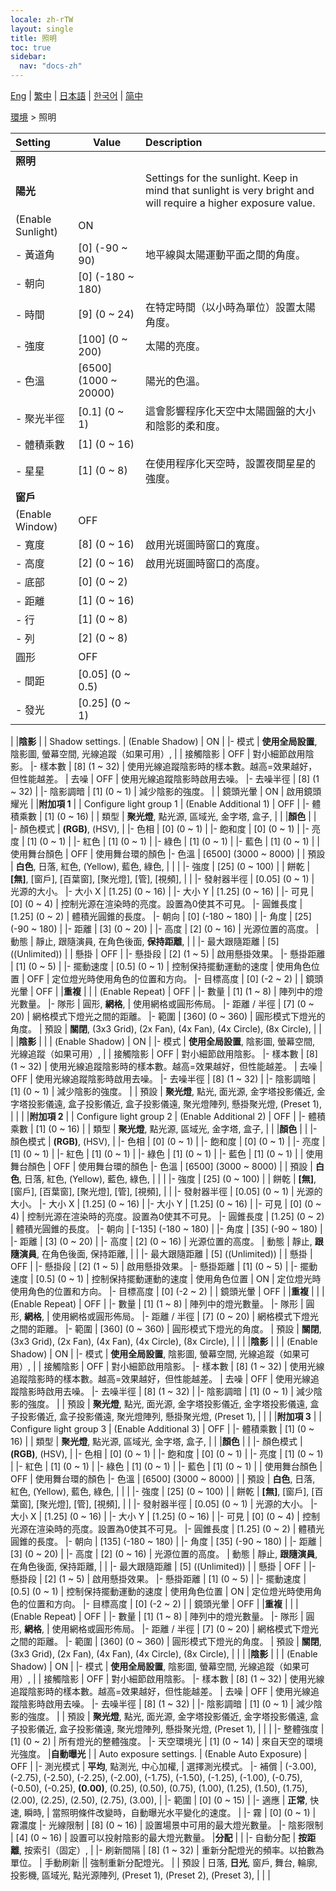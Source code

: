 ```yaml
---
locale: zh-rTW
layout: single
title: 照明
toc: true
sidebar:
  nav: "docs-zh"
---
```

[Eng](/dancexr/menu/2025.4/scene/lighting) | [繁中](/tw/dancexr/menu/2025.4/scene/lighting) | [日本語](/jp/dancexr/menu/2025.4/scene/lighting) | [한국어](/kr/dancexr/menu/2025.4/scene/lighting) | [简中](/zh/dancexr/menu/2025.4/scene/lighting)

[環境](../menu#環境) > 照明



| Setting | Value | Description |
| :--- | --- | :--- |
|**照明** | | 
|**陽光** | | Settings for the sunlight. Keep in mind that sunlight is very bright and will require a higher exposure value.
| (Enable Sunlight) | ON | 
|- 黃道角 | [0] (-90 ~ 90) | 地平線與太陽運動平面之間的角度。
|- 朝向 | [0] (-180 ~ 180) | 
|- 時間 | [9] (0 ~ 24) | 在特定時間（以小時為單位）設置太陽角度。
|- 強度 | [100] (0 ~ 200) | 太陽的亮度。
|- 色溫 | [6500] (1000 ~ 20000) | 陽光的色溫。
|- 聚光半徑 | [0.1] (0 ~ 1) | 這會影響程序化天空中太陽圓盤的大小和陰影的柔和度。
|- 體積乘數 | [1] (0 ~ 16) | 
|- 星星 | [1] (0 ~ 8) | 在使用程序化天空時，設置夜間星星的強度。
|**窗戶** | | 
| (Enable Window) | OFF | 
|- 寬度 | [8] (0 ~ 16) | 啟用光斑圖時窗口的寬度。
|- 高度 | [2] (0 ~ 16) | 啟用光斑圖時窗口的高度。
|- 底部 | [0] (0 ~ 2) | 
|- 距離 | [1] (0 ~ 16) | 
|- 行 | [1] (0 ~ 8) | 
|- 列 | [2] (0 ~ 8) | 
| 圓形 | OFF | 
|- 間距 | [0.05] (0 ~ 0.5) | 
|- 發光 | [0.25] (0 ~ 1) | 
|
|**陰影** | | Shadow settings.
| (Enable Shadow) | ON | 
|- 模式 | **使用全局設置**, 陰影圖, 螢幕空間, 光線追蹤（如果可用）,  | 
| 接觸陰影 | OFF | 對小細節啟用陰影。
|- 樣本數 | [8] (1 ~ 32) | 使用光線追蹤陰影時的樣本數。越高=效果越好，但性能越差。
| 去噪 | OFF | 使用光線追蹤陰影時啟用去噪。
|- 去噪半徑 | [8] (1 ~ 32) | 
|- 陰影調暗 | [1] (0 ~ 1) | 減少陰影的強度。
|
| 鏡頭光暈 | ON | 啟用鏡頭耀光
|
|**附加項 1** | | Configure light group 1
| (Enable Additional 1) | OFF | 
|- 體積乘數 | [1] (0 ~ 16) | 
| 類型 | **聚光燈**, 點光源, 區域光, 金字塔, 盒子,  |  |
|**顏色** | | 
|- 顏色模式 | **(RGB)**, (HSV),  | 
|- 色相 | [0] (0 ~ 1) | 
|- 飽和度 | [0] (0 ~ 1) | 
|- 亮度 | [1] (0 ~ 1) | 
|- 紅色 | [1] (0 ~ 1) | 
|- 綠色 | [1] (0 ~ 1) | 
|- 藍色 | [1] (0 ~ 1) | 
| 使用舞台顏色 | OFF | 使用舞台環的顏色
|- 色溫 | [6500] (3000 ~ 8000) | 
| 預設 | **白色**, 日落, 紅色, (Yellow), 藍色, 綠色,  |  |
|
|- 強度 | [25] (0 ~ 100) | 
| 餅乾 | **[無]**, [窗戶], [百葉窗], [聚光燈], [管], [視頻],  |  |
|- 發射器半徑 | [0.05] (0 ~ 1) | 光源的大小。
|- 大小 X | [1.25] (0 ~ 16) | 
|- 大小 Y | [1.25] (0 ~ 16) | 
|- 可見 | [0] (0 ~ 4) | 控制光源在渲染時的亮度。設置為0使其不可見。
|- 圓錐長度 | [1.25] (0 ~ 2) | 體積光圓錐的長度。
|- 朝向 | [0] (-180 ~ 180) | 
|- 角度 | [25] (-90 ~ 180) | 
|- 距離 | [3] (0 ~ 20) | 
|- 高度 | [2] (0 ~ 16) | 光源位置的高度。
| 動態 | 靜止, 跟隨演員, 在角色後面, **保持距離**,  |  |
|- 最大跟隨距離 | [5] ((Unlimited)) | 
| 懸掛 | OFF | 
|- 懸掛段 | [2] (1 ~ 5) | 啟用懸掛效果。
|- 懸掛距離 | [1] (0 ~ 5) | 
|- 擺動速度 | [0.5] (0 ~ 1) | 控制保持擺動運動的速度
| 使用角色位置 | OFF | 定位燈光時使用角色的位置和方向。
|- 目標高度 | [0] (-2 ~ 2) | 
| 鏡頭光暈 | OFF | 
|**重複** | | 
| (Enable Repeat) | OFF | 
|- 數量 | [1] (1 ~ 8) | 陣列中的燈光數量。
|- 隊形 | 圓形, **網格**,  | 使用網格或圓形佈局。
|- 距離 / 半徑 | [7] (0 ~ 20) | 網格模式下燈光之間的距離。
|- 範圍 | [360] (0 ~ 360) | 圓形模式下燈光的角度。
| 預設 | **關閉**, (3x3 Grid), (2x Fan), (4x Fan), (4x Circle), (8x Circle),  |  |
|
|**陰影** | | 
| (Enable Shadow) | ON | 
|- 模式 | **使用全局設置**, 陰影圖, 螢幕空間, 光線追蹤（如果可用）,  | 
| 接觸陰影 | OFF | 對小細節啟用陰影。
|- 樣本數 | [8] (1 ~ 32) | 使用光線追蹤陰影時的樣本數。越高=效果越好，但性能越差。
| 去噪 | OFF | 使用光線追蹤陰影時啟用去噪。
|- 去噪半徑 | [8] (1 ~ 32) | 
|- 陰影調暗 | [1] (0 ~ 1) | 減少陰影的強度。
|
| 預設 | **聚光燈**, 點光, 面光源, 金字塔投影儀近, 金字塔投影儀遠, 盒子投影儀近, 盒子投影儀遠, 聚光燈陣列, 懸掛聚光燈, (Preset 1),  |  |
|
|**附加項 2** | | Configure light group 2
| (Enable Additional 2) | OFF | 
|- 體積乘數 | [1] (0 ~ 16) | 
| 類型 | **聚光燈**, 點光源, 區域光, 金字塔, 盒子,  |  |
|**顏色** | | 
|- 顏色模式 | **(RGB)**, (HSV),  | 
|- 色相 | [0] (0 ~ 1) | 
|- 飽和度 | [0] (0 ~ 1) | 
|- 亮度 | [1] (0 ~ 1) | 
|- 紅色 | [1] (0 ~ 1) | 
|- 綠色 | [1] (0 ~ 1) | 
|- 藍色 | [1] (0 ~ 1) | 
| 使用舞台顏色 | OFF | 使用舞台環的顏色
|- 色溫 | [6500] (3000 ~ 8000) | 
| 預設 | **白色**, 日落, 紅色, (Yellow), 藍色, 綠色,  |  |
|
|- 強度 | [25] (0 ~ 100) | 
| 餅乾 | **[無]**, [窗戶], [百葉窗], [聚光燈], [管], [視頻],  |  |
|- 發射器半徑 | [0.05] (0 ~ 1) | 光源的大小。
|- 大小 X | [1.25] (0 ~ 16) | 
|- 大小 Y | [1.25] (0 ~ 16) | 
|- 可見 | [0] (0 ~ 4) | 控制光源在渲染時的亮度。設置為0使其不可見。
|- 圓錐長度 | [1.25] (0 ~ 2) | 體積光圓錐的長度。
|- 朝向 | [-135] (-180 ~ 180) | 
|- 角度 | [35] (-90 ~ 180) | 
|- 距離 | [3] (0 ~ 20) | 
|- 高度 | [2] (0 ~ 16) | 光源位置的高度。
| 動態 | 靜止, **跟隨演員**, 在角色後面, 保持距離,  |  |
|- 最大跟隨距離 | [5] ((Unlimited)) | 
| 懸掛 | OFF | 
|- 懸掛段 | [2] (1 ~ 5) | 啟用懸掛效果。
|- 懸掛距離 | [1] (0 ~ 5) | 
|- 擺動速度 | [0.5] (0 ~ 1) | 控制保持擺動運動的速度
| 使用角色位置 | ON | 定位燈光時使用角色的位置和方向。
|- 目標高度 | [0] (-2 ~ 2) | 
| 鏡頭光暈 | OFF | 
|**重複** | | 
| (Enable Repeat) | OFF | 
|- 數量 | [1] (1 ~ 8) | 陣列中的燈光數量。
|- 隊形 | 圓形, **網格**,  | 使用網格或圓形佈局。
|- 距離 / 半徑 | [7] (0 ~ 20) | 網格模式下燈光之間的距離。
|- 範圍 | [360] (0 ~ 360) | 圓形模式下燈光的角度。
| 預設 | **關閉**, (3x3 Grid), (2x Fan), (4x Fan), (4x Circle), (8x Circle),  |  |
|
|**陰影** | | 
| (Enable Shadow) | ON | 
|- 模式 | **使用全局設置**, 陰影圖, 螢幕空間, 光線追蹤（如果可用）,  | 
| 接觸陰影 | OFF | 對小細節啟用陰影。
|- 樣本數 | [8] (1 ~ 32) | 使用光線追蹤陰影時的樣本數。越高=效果越好，但性能越差。
| 去噪 | OFF | 使用光線追蹤陰影時啟用去噪。
|- 去噪半徑 | [8] (1 ~ 32) | 
|- 陰影調暗 | [1] (0 ~ 1) | 減少陰影的強度。
|
| 預設 | **聚光燈**, 點光, 面光源, 金字塔投影儀近, 金字塔投影儀遠, 盒子投影儀近, 盒子投影儀遠, 聚光燈陣列, 懸掛聚光燈, (Preset 1),  |  |
|
|**附加項 3** | | Configure light group 3
| (Enable Additional 3) | OFF | 
|- 體積乘數 | [1] (0 ~ 16) | 
| 類型 | **聚光燈**, 點光源, 區域光, 金字塔, 盒子,  |  |
|**顏色** | | 
|- 顏色模式 | **(RGB)**, (HSV),  | 
|- 色相 | [0] (0 ~ 1) | 
|- 飽和度 | [0] (0 ~ 1) | 
|- 亮度 | [1] (0 ~ 1) | 
|- 紅色 | [1] (0 ~ 1) | 
|- 綠色 | [1] (0 ~ 1) | 
|- 藍色 | [1] (0 ~ 1) | 
| 使用舞台顏色 | OFF | 使用舞台環的顏色
|- 色溫 | [6500] (3000 ~ 8000) | 
| 預設 | **白色**, 日落, 紅色, (Yellow), 藍色, 綠色,  |  |
|
|- 強度 | [25] (0 ~ 100) | 
| 餅乾 | **[無]**, [窗戶], [百葉窗], [聚光燈], [管], [視頻],  |  |
|- 發射器半徑 | [0.05] (0 ~ 1) | 光源的大小。
|- 大小 X | [1.25] (0 ~ 16) | 
|- 大小 Y | [1.25] (0 ~ 16) | 
|- 可見 | [0] (0 ~ 4) | 控制光源在渲染時的亮度。設置為0使其不可見。
|- 圓錐長度 | [1.25] (0 ~ 2) | 體積光圓錐的長度。
|- 朝向 | [135] (-180 ~ 180) | 
|- 角度 | [35] (-90 ~ 180) | 
|- 距離 | [3] (0 ~ 20) | 
|- 高度 | [2] (0 ~ 16) | 光源位置的高度。
| 動態 | 靜止, **跟隨演員**, 在角色後面, 保持距離,  |  |
|- 最大跟隨距離 | [5] ((Unlimited)) | 
| 懸掛 | OFF | 
|- 懸掛段 | [2] (1 ~ 5) | 啟用懸掛效果。
|- 懸掛距離 | [1] (0 ~ 5) | 
|- 擺動速度 | [0.5] (0 ~ 1) | 控制保持擺動運動的速度
| 使用角色位置 | ON | 定位燈光時使用角色的位置和方向。
|- 目標高度 | [0] (-2 ~ 2) | 
| 鏡頭光暈 | OFF | 
|**重複** | | 
| (Enable Repeat) | OFF | 
|- 數量 | [1] (1 ~ 8) | 陣列中的燈光數量。
|- 隊形 | 圓形, **網格**,  | 使用網格或圓形佈局。
|- 距離 / 半徑 | [7] (0 ~ 20) | 網格模式下燈光之間的距離。
|- 範圍 | [360] (0 ~ 360) | 圓形模式下燈光的角度。
| 預設 | **關閉**, (3x3 Grid), (2x Fan), (4x Fan), (4x Circle), (8x Circle),  |  |
|
|**陰影** | | 
| (Enable Shadow) | ON | 
|- 模式 | **使用全局設置**, 陰影圖, 螢幕空間, 光線追蹤（如果可用）,  | 
| 接觸陰影 | OFF | 對小細節啟用陰影。
|- 樣本數 | [8] (1 ~ 32) | 使用光線追蹤陰影時的樣本數。越高=效果越好，但性能越差。
| 去噪 | OFF | 使用光線追蹤陰影時啟用去噪。
|- 去噪半徑 | [8] (1 ~ 32) | 
|- 陰影調暗 | [1] (0 ~ 1) | 減少陰影的強度。
|
| 預設 | **聚光燈**, 點光, 面光源, 金字塔投影儀近, 金字塔投影儀遠, 盒子投影儀近, 盒子投影儀遠, 聚光燈陣列, 懸掛聚光燈, (Preset 1),  |  |
|
|- 整體強度 | [1] (0 ~ 2) | 所有燈光的整體強度。
|- 天空環境光 | [1] (0 ~ 14) | 來自天空的環境光強度。
|**自動曝光** | | Auto exposure settings.
| (Enable Auto Exposure) | OFF | 
|- 測光模式 | **平均**, 點測光, 中心加權,  | 選擇測光模式。
|- 補償 | (-3.00), (-2.75), (-2.50), (-2.25), (-2.00), (-1.75), (-1.50), (-1.25), (-1.00), (-0.75), (-0.50), (-0.25), **(0.00)**, (0.25), (0.50), (0.75), (1.00), (1.25), (1.50), (1.75), (2.00), (2.25), (2.50), (2.75), (3.00),  | 
|- 範圍 | [0] (0 ~ 15) | 
|- 適應 | **正常**, 快速, 瞬時,  | 當照明條件改變時，自動曝光水平變化的速度。
|
|- 霧 | [0] (0 ~ 1) | 霧濃度
|- 光線限制 | [8] (0 ~ 16) | 設置場景中可用的最大燈光數量。
|- 陰影限制 | [4] (0 ~ 16) | 設置可以投射陰影的最大燈光數量。
|**分配** | | 
|- 自動分配 | **按距離**, 按索引（固定）,  | 
|- 刷新間隔 | [8] (1 ~ 32) | 重新分配燈光的頻率。以拍數為單位。
| 手動刷新 || 強制重新分配燈光。
|
| 預設 | 日落, **日光**, 窗戶, 舞台, 輪廓, 投影機, 區域光, 點光源陣列, (Preset 1), (Preset 2), (Preset 3),  |  |
|
